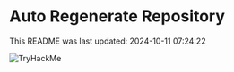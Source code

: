 # Auto Regenerate Repository

This README was last updated: 2024-10-11 07:24:22

 ![TryHackMe](https://tryhackme.com/badge/533634)